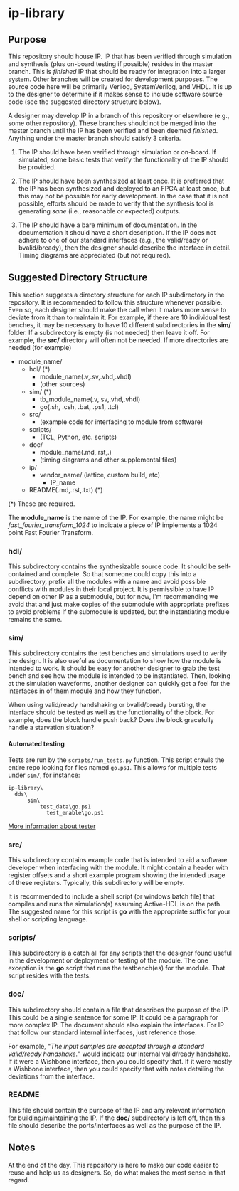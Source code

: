 # ip-library

## Purpose

This repository should house IP. IP that has been verified
through simulation and synthesis (plus on-board testing if
possible) resides in the master branch. This is *finished*
IP that should be ready for integration into a larger system.
Other branches will be created for development purposes. The
source code here will be primarily Verilog, SystemVerilog,
and VHDL. It is up to the designer to determine if it makes
sense to include software source code (see the suggested
directory structure below).

A designer may develop IP in a branch of this repository
or elsewhere (e.g., some other repository). These branches
should not be merged into the master branch until the IP
has been verified and been deemed *finished*. Anything
under the master branch should satisfy 3 criteria.

1. The IP should have been verified through simulation
or on-board. If simulated, some basic tests that verify
the functionality of the IP should be provided.

2. The IP should have been synthesized at least once. It
is preferred that the IP has been synthesized and deployed
to an FPGA at least once, but this may not be possible for
early development. In the case that it is not possible,
efforts should be made to verify that the synthesis tool
is generating *sane* (i.e., reasonable or expected) outputs.

3. The IP should have a bare minimum of documentation. In
the documentation it should have a short description. If the
IP does not adhere to one of our standard interfaces (e.g.,
the valid/ready or bvalid/bready), then the designer should
describe the interface in detail. Timing diagrams are
appreciated (but not required).

## Suggested Directory Structure

This section suggests a directory structure for each IP
subdirectory in the repository. It is recommended to
follow this structure whenever possible. Even so, each
designer should make the call when it makes more sense
to deviate from it than to maintain it. For example, if
there are 10 individual test benches, it may be necessary
to have 10 different subdirectories in the **sim/** folder.
If a subdirectory is empty (is not needed) then leave it
off. For example, the **src/** directory will often not
be needed. If more directories are needed (for example)

- module_name/
	- hdl/ (*)
		- module_name(.v,.sv,.vhd,.vhdl)
		- (other sources)
	- sim/ (*)
		- tb_module_name(.v,.sv,.vhd,.vhdl)
		- go(.sh, .csh, .bat, .ps1, .tcl)
	- src/
		- (example code for interfacing to module from software)
	- scripts/
		- (TCL, Python, etc. scripts)
	- doc/
		- module_name(.md,.rst,.)
		- (timing diagrams and other supplemental files)
	- ip/
		- vendor_name/ (lattice, custom build, etc)
			- IP_name
	- README(.md,.rst,.txt) (*)

(*) These are required.

The **module_name** is the name of the IP. For example, the
name might be *fast_fourier_transform_1024* to indicate a
piece of IP implements a 1024 point Fast Fourier Transform.

### hdl/

This subdirectory contains the synthesizable source code. It
should be self-contained and complete. So that someone could
copy this into a subdirectory, prefix all the modules with a
name and avoid possible conflicts with modules in their local
project. It is permissible to have IP depend on other IP as a
submodule, but for now, I'm recommending we avoid that and just
make copies of the submodule with appropriate prefixes to
avoid problems if the submodule is updated, but the
instantiating module remains the same.

### sim/

This subdirectory contains the test benches and simulations
used to verify the design. It is also useful as documentation
to show how the module is intended to work. It should be easy
for another designer to grab the test bench and see how the
module is intended to be instantiated. Then, looking at the simulation waveforms, another designer can quickly get a feel
for the interfaces in of them module and how they function.

When using valid/ready handshaking or bvalid/bready bursting,
the interface should be tested as well as the functionality
of the block. For example, does the block handle push back?
Does the block gracefully handle a starvation situation?

#### Automated testing

Tests are run by the `scripts/run_tests.py` function.  This script crawls the entire repo
looking for files named `go.ps1`.  This allows for multiple tests under `sim/`, for instance:

```
ip-library\
  dds\
	  sim\
		  test_data\go.ps1
			test_enable\go.ps1
```

[More information about tester](scripts/)

### src/

This subdirectory contains example code that is intended to
aid a software developer when interfacing with the module. It
might contain a header with register offsets and a short
example program showing the intended usage of these registers.
Typically, this subdirectory will be empty.

It is recommended to include a shell script (or windows batch
file) that compiles and runs the simulation(s) assuming Active-HDL is on the path. The suggested name for this
script is **go** with the appropriate suffix for your shell
or scripting language.

### scripts/

This subdirectory is a catch all for any scripts that the
designer found useful in the development or deployment or
testing of the module. The one exception is the **go** script
that runs the testbench(es) for the module. That script resides
with the tests.

### doc/

This subdirectory should contain a file that describes the
purpose of the IP. This could be a single sentence for some
IP. It could be a paragraph for more complex IP. The document
should also explain the interfaces. For IP that follow our standard internal interfaces, just reference those.

For example, "*The input samples are accepted through a standard valid/ready handshake.*" would indicate our
internal valid/ready handshake. If it were a Wishbone
interface, then you could specify that. If it were mostly
a Wishbone interface, then you could specify that with notes
detailing the deviations from the interface.

### README

This file should contain the purpose of the IP and any
relevant information for building/maintaining the IP. If
the **doc/** subdirectory is left off, then this file should
describe the ports/interfaces as well as the purpose of the
IP.

## Notes

At the end of the day. This repository is here to make our
code easier to reuse and help us as designers. So, do what
makes the most sense in that regard.
